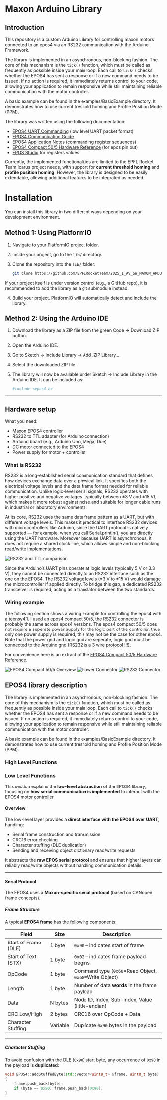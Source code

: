 # Maxon Arduino Library

## Introduction

This repository is a custom Arduino Library for controlling maxon motors connected to an epos4 via an RS232 communication with the Arduino Framework. 

The library is implemented in an asynchronous, non-blocking fashion. The core of this mechanism is the `tick()` function, which must be called as frequently as possible inside your main loop. Each call to `tick()` checks whether the EPOS4 has sent a response or if a new command needs to be issued. If no action is required, it immediately returns control to your code, allowing your application to remain responsive while still maintaining reliable communication with the motor controller.

A basic example can be found in the examples/BasicExample directory. It demonstrates how to use current treshold homing and Profile Position Mode (PPM).

The library was written using the following documentation:
- [EPOS4 UART Commanding](https://support.maxongroup.com/hc/fr/article_attachments/360018969133) (low level UART packet format)
- [EPOS4 Communication Guide](https://www.maxongroup.com/medias/sys_master/root/8834324922398/EPOS4-Communication-Guide-En.pdf)
- [EPOS4 Application Notes](https://www.maxongroup.com/medias/sys_master/root/8837359304734/EPOS4-Application-Notes-Collection-En.pdf) (commanding register sequences)
- [EPOS4 Compact 50/5 Hardware Reference](https://www.maxongroup.net.au/medias/sys_master/8828280078366.pdf) (for epos pin out)
- [EPOS Studio](https://www.maxongroup.com/fr-ch/entrainements-et-systemes/commandes/commandes-de-positionnement) for registers values

Currently, the implemented functionalities are limited to the EPFL Rocket Team Icarus project needs, with support for **current threshold homing** and **profile position homing**. However, the library is designed to be easily extendable, allowing additional features to be integrated as needed.

# Installation

You can install this library in two different ways depending on your development environment.

## Method 1: Using PlatformIO

1. Navigate to your PlatformIO project folder.  
2. Inside your project, go to the `lib/` directory.  
3. Clone the repository into the `lib/` folder:

   ```bash
   git clone https://github.com/EPFLRocketTeam/2025_I_AV_SW_MAXON_ARDUINO.git

If your project itself is under version control (e.g., a GitHub repo), it is recommended to add the library as a git submodule instead.

4. Build your project. PlatformIO will automatically detect and include the library.

## Method 2: Using the Arduino IDE

1. Download the library as a ZIP file from the green Code → Download ZIP button.
2. Open the Arduino IDE.
3. Go to Sketch → Include Library → Add .ZIP Library….
4. Select the downloaded ZIP file.
5. The library will now be available under Sketch → Include Library in the Arduino IDE. It can be included as:

   ```bash
   #include <epos4.h>

---

## Hardware setup
What you need:
- Maxon EPOS4 controller
- RS232 to TTL adapter (for Arduino connection)
- Arduino board (e.g., Arduino Uno, Mega, Due)
- DC motor connected to the EPOS4
- Power supply for motor + controller

### What is RS232
RS232 is a long-established serial communication standard that defines how devices exchange data over a physical link. It specifies both the electrical voltage levels and the data frame format needed for reliable communication. Unlike logic-level serial signals, RS232 operates with higher positive and negative voltages (typically between ±3 V and ±15 V), which makes it more robust against noise and suitable for longer cable runs in industrial or laboratory environments.

At its core, RS232 uses the same data frame pattern as a UART, but with different voltage levels. This makes it practical to interface RS232 devices with microcontrollers like Arduino, since the UART protocol is natively supported — for example, when you call Serial.println(), you are directly using the UART hardware. Moreover because UART is asynchronous, it does not require a shared clock line, which allows simple and non-blocking read/write implementations.

![RS232 and TTL comparison](images/RS232_TTL.png)

Since the Arduino’s UART pins operate at logic levels (typically 5 V or 3.3 V), they cannot be connected directly to an RS232 interface such as the one on the EPOS4. The RS232 voltage levels (±3 V to ±15 V) would damage the microcontroller if applied directly. To bridge this gap, a dedicated RS232 transceiver is required, acting as a translator between the two standards.

### Wiring example
The following section shows a wiring example for controlling the epos4 with a teensy4.1. I used an epos4 compact 50/5, the RS232 connector is probably the same across epos4 versions. The epos4 compact 50/5 does not require a seperate power supply for the logic part of the controller, thus only one power supply is required, this may not be the case for other epos4.
Note that the power gnd and logic gnd are seperate, logic gnd must be connected to the Arduino gnd (RS232 is a 3 wire protocol !!!).

For convenience here is an extract of the [EPOS4 Compact 50/5 Hardware Reference](https://www.maxongroup.net.au/medias/sys_master/8828280078366.pdf).

![EPOS4 Compact 50/5 Overview](images/connectors_overview.png)
![Power Connector](images/power_connector.png)
![RS232 Connector](images/RS232_connector.png)

## EPOS4 library description

The library is implemented in an asynchronous, non-blocking fashion. The core of this mechanism is the `tick()` function, which must be called as frequently as possible inside your main loop. Each call to `tick()` checks whether the EPOS4 has sent a response or if a new command needs to be issued. If no action is required, it immediately returns control to your code, allowing your application to remain responsive while still maintaining reliable communication with the motor controller.

A basic example can be found in the examples/BasicExample directory. It demonstrates how to use current treshold homing and Profile Position Mode (PPM).

### High Level Functions
### Low Level Functions

This section explains the **low-level abstraction** of the EPOS4 library, focusing on **how serial communication is implemented** to interact with the EPOS4 motor controller.

#### Overview

The low-level layer provides a **direct interface with the EPOS4 over UART**, handling:

- Serial frame construction and transmission
- CRC16 error checking
- Character stuffing (DLE duplication)
- Sending and receiving object dictionary read/write requests

It abstracts the **raw EPOS serial protocol** and ensures that higher layers can reliably read/write objects without handling communication details.

---

#### Serial Protocol

The EPOS4 uses a **Maxon-specific serial protocol** (based on CANopen frame concepts).  

##### Frame Structure

A typical **EPOS4 frame** has the following components:

| Field                 | Size           | Description |
|-----------------------|----------------|-------------|
| Start of Frame (DLE)  | 1 byte         | `0x90` – indicates start of frame |
| Start of Text (STX)   | 1 byte         | `0x02` – indicates frame payload begins |
| OpCode                 | 1 byte         | Command type (`0x60`=Read Object, `0x68`=Write Object) |
| Length                | 1 byte         | Number of data **words** in the frame payload |
| Data                  | N bytes        | Node ID, Index, Sub-index, Value (little-endian) |
| CRC Low/High          | 2 bytes        | CRC16 over OpCode + Data |
| Character Stuffing     | Variable       | Duplicate `0x90` bytes in the payload |

---

##### Character Stuffing

To avoid confusion with the DLE (`0x90`) start byte, any occurrence of `0x90` in the payload is **duplicated**:

```cpp
void EPOS4::addStuffedByte(std::vector<uint8_t> &frame, uint8_t byte) 
{
    frame.push_back(byte);
    if (byte == 0x90) frame.push_back(0x90);
}

